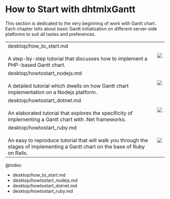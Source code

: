 How to Start with dhtmlxGantt
===============================

This section is dedicated to the very beginning of work with Gantt chart. Each chapter tells about basic Gantt initialization on different server-side
platforms to suit all tastes and preferences.

<table  style='border-left:none !important;' cellspacing="0" cellpadding="5" border="0">
	<tbody>
    <tr>
		<td id="data" class='topics'>
		    desktop/how_to_start.md
            <br><br>
            A step-by-step tutorial that discusses how to implement a PHP-based Gantt chart. 
        </td>
        <td>
        	<img src="desktop/php.png">
        </td>
    </tr>
    <tr>
        <td id="data" class='topics'>
		    desktop/howtostart_nodejs.md   
            <br><br>
            A detailed tutorial which dwells on how Gantt chart implementation on a Nodejs platform. 
        </td>
        <td>
        	<img src="desktop/node.png">
        </td>
    </tr>
    <tr>
        <td id="data" class='topics'>
		    desktop/howtostart_dotnet.md
            <br><br>
            An elaborated tutorial that explores the specificity of implementing a Gantt chart with .Net frameworks. 
        </td>
        <td>
        	<img src="desktop/dotnet.png">
        </td>
    </tr>
    <tr>
        <td id="data" class='topics'>
		    desktop/howtostart_ruby.md
            <br><br>
         	An easy to reproduce tutorial that will walk you through the stages of implementing a Gantt chart on the base of Ruby on Rails. 
        </td> 
         <td>
        	<img src="desktop/rubyrails.png">
        </td>
    <tr>	
    </tbody>
</table>



@index:
- desktop/how_to_start.md
- desktop/howtostart_nodejs.md
- desktop/howtostart_dotnet.md
- desktop/howtostart_ruby.md

